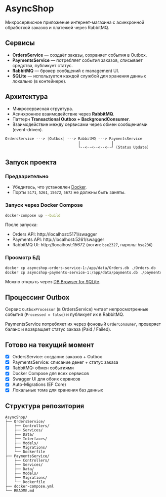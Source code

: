 # AsyncShop

Микросервисное приложение интернет-магазина с асинхронной обработкой заказов и платежей через RabbitMQ.

## Сервисы

- **OrdersService** — создаёт заказы, сохраняет события в Outbox.
- **PaymentsService** — потребляет события заказов, списывает средства, публикует статус.
- **RabbitMQ** — брокер сообщений с management UI.
- **SQLite** — используется каждой службой для хранения данных локально (в контейнере).

## Архитектура

- Микросервисная структура.
- Асинхронное взаимодействие через **RabbitMQ**.
- Паттерн **Transactional Outbox + BackgroundConsumer**.
- Взаимодействие между сервисами через обмен сообщениями (event-driven).

```
OrdersService ---> [Outbox] ---> RabbitMQ ---> PaymentsService
                                 |              |
                                 └--<--<--<--<--┘ (Status Update)
```

## Запуск проекта

### Предварительно

- Убедитесь, что установлен [Docker](https://www.docker.com/).
- Порты `5171`, `5261`, `15672`, `5672` не должны быть заняты.

### Запуск через Docker Compose

```bash
docker-compose up --build
```

После запуска:

- Orders API: http://localhost:5171/swagger
- Payments API: http://localhost:5261/swagger
- RabbitMQ UI: http://localhost:15672 (логин: `bse2327`, пароль: `hse236`)

### Просмотр БД

```bash
docker cp asyncshop-orders-service-1:/app/data/Orders.db ./Orders.db
docker cp asyncshop-payments-service-1:/app/data/payments.db ./payments.db
```

Можно открыть через [DB Browser for SQLite](https://sqlitebrowser.org/).

## Процессинг Outbox

Сервис `OutboxProcessor` (в OrdersService) читает непросмотренные события (`Processed = false`) и публикует их в RabbitMQ.

PaymentsService потребляет их через фоновый `OrderConsumer`, проверяет баланс и возвращает статус заказа (Paid / Failed).

## Готово на текущий момент

- [x] OrdersService: создание заказов + Outbox
- [x] PaymentsService: списание денег + статус заказа
- [x] RabbitMQ: обмен событиями
- [x] Docker Compose для всех сервисов
- [x] Swagger UI для обоих сервисов
- [x] Auto-Migrations (EF Core)
- [x] Локальные тома для хранения баз данных

## Структура репозитория

```
AsyncShop/
├── OrdersService/
│   ├── Controllers/
│   ├── Services/
│   ├── Data/
│   ├── Interfaces/
│   ├── Models/
│   ├── Migrations/
│   └── Dockerfile
├── PaymentsService/
│   ├── Controllers/
│   ├── Services/
│   ├── Data/
│   ├── Models/
│   ├── Migrations/
│   └── Dockerfile
├── docker-compose.yml
└── README.md
```
